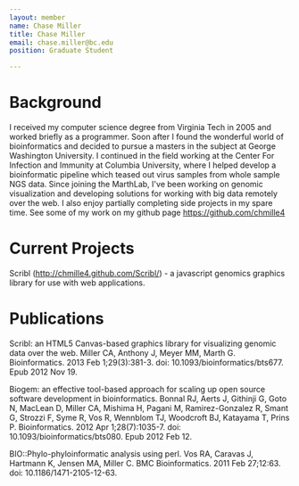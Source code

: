 ```yaml
---
layout: member
name: Chase Miller
title: Chase Miller
email: chase.miller@bc.edu
position: Graduate Student

---
```

<!-- DO NOT REMOVE CODE BLOCK ABOVE THIS LINE. THIS BLOCK WILL SHOW UP ON GITHUB PREVIEW BUT NOT THE WEBSITE -->

# Background
I received my computer science degree from Virginia Tech in 2005 and worked briefly as a programmer. Soon after I found the wonderful world of bioinformatics and decided to pursue a masters in the subject at George Washington University. I continued in the field working at the Center For Infection and Immunity at Columbia University, where I helped develop a bioinformatic pipeline which teased out virus samples from whole sample NGS data. Since joining the MarthLab, I've been working on genomic visualization and developing solutions for working with big data remotely over the web. I also enjoy partially completing side projects in my spare time. See some of my work on my github page https://github.com/chmille4

# Current Projects
Scribl (http://chmille4.github.com/Scribl/) - a javascript genomics graphics library for use with web applications.

# Publications
Scribl: an HTML5 Canvas-based graphics library for visualizing genomic data over the web. Miller CA, Anthony J, Meyer MM, Marth G. Bioinformatics. 2013 Feb 1;29(3):381-3. doi: 10.1093/bioinformatics/bts677. Epub 2012 Nov 19.

Biogem: an effective tool-based approach for scaling up open source software development in bioinformatics. Bonnal RJ, Aerts J, Githinji G, Goto N, MacLean D, Miller CA, Mishima H, Pagani M, Ramirez-Gonzalez R, Smant G, Strozzi F, Syme R, Vos R, Wennblom TJ, Woodcroft BJ, Katayama T, Prins P. Bioinformatics. 2012 Apr 1;28(7):1035-7. doi: 10.1093/bioinformatics/bts080. Epub 2012 Feb 12.

BIO::Phylo-phyloinformatic analysis using perl. Vos RA, Caravas J, Hartmann K, Jensen MA, Miller C. BMC Bioinformatics. 2011 Feb 27;12:63. doi: 10.1186/1471-2105-12-63.
